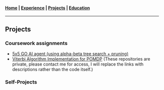 #### [Home](https://jeremyjang22.github.io) |  [Experience](Experience.md) | [Projects](Projects.md) | [Education](Education.md)
___________
## Projects

### Coursework assignments  
- [5x5 GO AI agent (using alpha-beta tree search + pruning)](https://github.com/jeremyjang22/Little-GO-5x5)
- [Viterbi Algorithm Implementation for POMDP](https://github.com/jeremyjang22/POMDP-Temporal_Reasoning)
(These repositories are private, please contact me for access, I will replace the links with descriptions rather than the code itself.)
### Self-Projects
